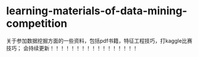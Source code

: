 # learning-materials-of-data-mining-competition
关于参加数据挖掘方面的一些资料，包括pdf书籍，特征工程技巧，打kaggle比赛技巧；
会持续更新！！！！！！！！！！！！！！！！！
